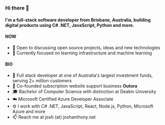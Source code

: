### Hi there 👋

#### I'm a full-stack software developer from Brisbane, Australia, building digital products using C# .NET, JavaScript, Python and more.

#### NOW

- 💬 Open to discussing open source projects, ideas and new technologies
- 🌱 Currently focused on learning infrastructure and machine learning

#### BIO

- 🏢 Full stack developer at one of Australia's largest investment funds, serving 2+ million customers
- 🚀 Co-founded subscription website support business **Outora**
- 🎓 Bachelor of Computer Science with distinction at Deakin University
- ☁️ Microsoft Certified Azure Developer Associate
- ⚙️ I work with C# .NET, JavaScript, React, Node.js, Python, Microsoft Azure and more
- 📫 Reach me at josh (at) joshanthony.net
